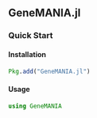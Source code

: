
<a id='GeneMANIA.jl-1'></a>

## GeneMANIA.jl


<a id='Quick-Start-1'></a>

### Quick Start


<a id='Installation-1'></a>

#### Installation


```julia
Pkg.add("GeneMANIA.jl")
```


<a id='Usage-1'></a>

#### Usage


```julia
using GeneMANIA
```

